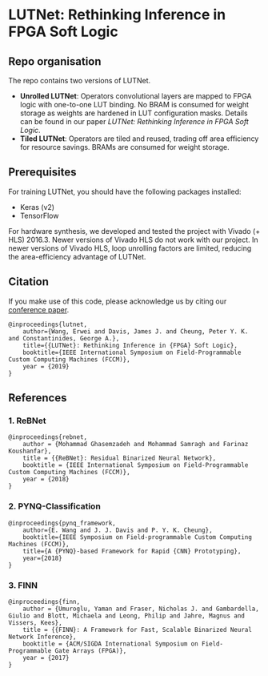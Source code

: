 # LUTNet: Rethinking Inference in FPGA Soft Logic

## Repo organisation

The repo contains two versions of LUTNet.

* __Unrolled LUTNet__: Operators convolutional layers are mapped to FPGA logic with one-to-one LUT binding. No BRAM is consumed for weight storage as weights are hardened in LUT configuration masks. Details can be found in our paper _LUTNet: Rethinking Inference in FPGA Soft Logic_.
* __Tiled LUTNet__: Operators are tiled and reused, trading off area efficiency for resource savings. BRAMs are consumed for weight storage.

## Prerequisites

For training LUTNet, you should have the following packages installed:
* Keras (v2)
* TensorFlow

For hardware synthesis, we developed and tested the project with Vivado (+ HLS) 2016.3. 
Newer versions of Vivado HLS do not work with our project. 
In newer versions of Vivado HLS, loop unrolling factors are limited, reducing the area-efficiency advantage of LUTNet.

## Citation

If you make use of this code, please acknowledge us by citing our [conference paper](https://arxiv.org/abs/1904.00938).

    @inproceedings{lutnet,
		author={Wang, Erwei and Davis, James J. and Cheung, Peter Y. K. and Constantinides, George A.},
		title={{LUTNet}: Rethinking Inference in {FPGA} Soft Logic},
		booktitle={IEEE International Symposium on Field-Programmable Custom Computing Machines (FCCM)},
		year = {2019}
    }

## References

### 1. ReBNet

    @inproceedings{rebnet,
		author = {Mohammad Ghasemzadeh and Mohammad Samragh and Farinaz Koushanfar},
		title = {{ReBNet}: Residual Binarized Neural Network},
		booktitle = {IEEE International Symposium on Field-Programmable Custom Computing Machines (FCCM)},
		year = {2018}
    }

### 2. PYNQ-Classification

    @inproceedings{pynq_framework,
		author={E. Wang and J. J. Davis and P. Y. K. Cheung},
		booktitle={IEEE Symposium on Field-programmable Custom Computing Machines (FCCM)},
		title={A {PYNQ}-based Framework for Rapid {CNN} Prototyping},
		year={2018}
    }

### 3. FINN

    @inproceedings{finn,
		author = {Umuroglu, Yaman and Fraser, Nicholas J. and Gambardella, Giulio and Blott, Michaela and Leong, Philip and Jahre, Magnus and Vissers, Kees},
		title = {{FINN}: A Framework for Fast, Scalable Binarized Neural Network Inference},
		booktitle = {ACM/SIGDA International Symposium on Field-Programmable Gate Arrays (FPGA)},
		year = {2017}
    }
